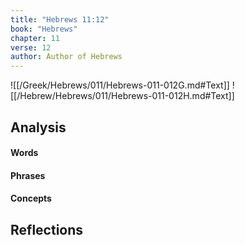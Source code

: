 ```yaml
---
title: "Hebrews 11:12"
book: "Hebrews"
chapter: 11
verse: 12
author: Author of Hebrews
---
```

![[/Greek/Hebrews/011/Hebrews-011-012G.md#Text]]
![[/Hebrew/Hebrews/011/Hebrews-011-012H.md#Text]]

## Analysis

#### Words

#### Phrases

#### Concepts

## Reflections
